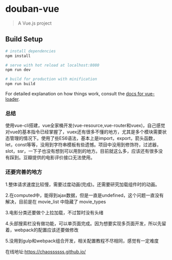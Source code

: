 # douban-vue

> A Vue.js project

## Build Setup

``` bash
# install dependencies
npm install

# serve with hot reload at localhost:8080
npm run dev

# build for production with minification
npm run build
```

For detailed explanation on how things work, consult the [docs for vue-loader](http://vuejs.github.io/vue-loader).


### 总结

使用vue-cli搭建，vue全家桶开发(vue-resource,vue-router和vuex)，自己感觉对vue的基本指令已经掌握了，vuex还有很多不懂的地方，尤其是多个模块需要状态管理的情况下。使用了些ES6语法，基本上是import，export，箭头函数，let，const等等，没用到字符串模板有些遗憾。项目中没用到修饰符，过滤器，slot，ssr，一下子也没有想到可以用到的地方。目前就这么多，应该还有很多没有踩到。豆瓣提供的电影评价接口无法使用。

### 还要完善的地方

1.整体请求速度比较慢，需要过度动画(完成)。还需要研究加载组件时的动画。

2.在computed中，能得到ajax数据，但是一直是undefined，这个问题一直没有解决，目前是在 movie_list 中隐藏了 movie_types

3.电影分类还要做个上拉加载，不过暂时没有头绪

4.头部搜索栏没有做功能，可以单页面完成。因为想要实现多页面开发，所以先留着，webpack的配置应该还要做修改

5.没用到gulp和webpack组合开发，相关配置教程不尽相同，感觉有一定难度


在线地址:https://chaossssss.github.io/


